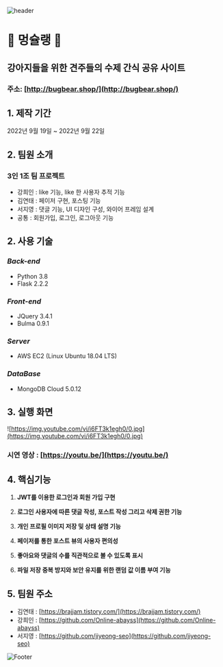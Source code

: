 
![header](https://capsule-render.vercel.app/api?type=waving&color=9ecefc&text=%20멍슐랭%20%20&height=200&fontSize=50&fontColor=5d5d5d)
# 🐶 멍슐랭 🐶

## 강아지들을 위한 견주들의 수제 간식 공유 사이트

### 주소: [http://bugbear.shop/](http://bugbear.shop/)

## 1. 제작 기간

2022년 9월 19일 ~ 2022년 9월 22일

## 2. 팀원 소개

### 3인 1조 팀 프로젝트

- 강희인 : like 기능, like 한 사용자 추적 기능
- 김연태 : 페이저 구현, 포스팅 기능
- 서지영 : 댓글 기능, UI 디자인 구성, 와이어 프레임 설계
- 공통 : 회원가입, 로그인, 로그아웃 기능

## 2. 사용 기술

### ***Back-end***

- Python 3.8
- Flask 2.2.2

### ***Front-end***

- JQuery 3.4.1
- Bulma 0.9.1

### ***Server***

- AWS EC2 (Linux Ubuntu 18.04 LTS)

### ***DataBase***

- MongoDB Cloud 5.0.12

## 3. 실행 화면

![https://img.youtube.com/vi/i6FT3k1egh0/0.jpg](https://img.youtube.com/vi/i6FT3k1egh0/0.jpg)

### 시연 영상 : [https://youtu.be/](https://youtu.be/)

## 4. 핵심기능

1. **JWT를 이용한 로그인과 회원 가입 구현**

2. **로그인 사용자에 따른 댓글 작성, 포스트 작성 그리고 삭제 권한 기능**

3. **개인 프로필 이미지 저장 및 상태 설명 기능** 

4. **페이저를 통한 포스트 뷰의 사용자 편의성** 

5. **좋아요와 댓글의 수를 직관적으로 볼 수 있도록 표시** 

6. **파일 저장 중복 방지와 보안 유지를 위한 랜덤 값 이름 부여 기능**

## 5. 팀원 주소

- 김연태 : [https://brajjam.tistory.com/](https://brajjam.tistory.com/)
- 강희인 : [https://github.com/Online-abayss](https://github.com/Online-abayss)
- 서지영 : [https://github.com/jiyeong-seo](https://github.com/jiyeong-seo)

![Footer](https://capsule-render.vercel.app/api?type=waving&color=9ecefc&height=200&fontSize=50&fontColor=5d5d5d&section=footer)
